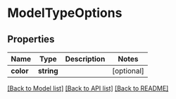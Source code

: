 # ModelTypeOptions

## Properties
Name | Type | Description | Notes
------------ | ------------- | ------------- | -------------
**color** | **string** |  | [optional] 

[[Back to Model list]](../README.md#documentation-for-models) [[Back to API list]](../README.md#documentation-for-api-endpoints) [[Back to README]](../README.md)


